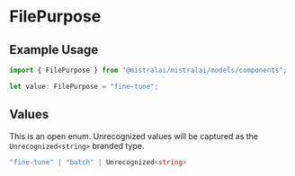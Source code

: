 # FilePurpose

## Example Usage

```typescript
import { FilePurpose } from "@mistralai/mistralai/models/components";

let value: FilePurpose = "fine-tune";
```

## Values

This is an open enum. Unrecognized values will be captured as the `Unrecognized<string>` branded type.

```typescript
"fine-tune" | "batch" | Unrecognized<string>
```